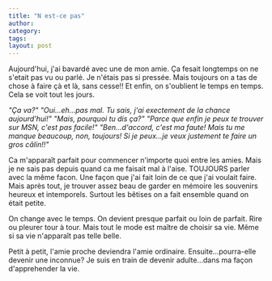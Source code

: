 ```yaml
---
title: "N est-ce pas"
author:
category: 
tags: 
layout: post
---
```

Aujourd'hui, j'ai bavardé avec une de mon amie. Ça fesait longtemps on ne s'etait pas vu ou parlé. Je n'étais pas si pressée. Mais toujours on a tas de chose à faire çà et là, sans cesse!! Et enfin, on s'oublient le temps en temps. Cela se voit tout les jours.

<em>"Ça va?"
"Oui…eh…pas mal. Tu sais, j'ai exectement de la chance aujourd'hui!"
"Mais, pourquoi tu dis ça?"
"Parce que enfin je peux te trouver sur MSN, c'est pas facile!"
"Ben…d'accord, c'est ma faute! Mais tu me manque beaucoup, non, toujours! Si je peux…je veux justement te faire un gros câlin!!"</em>

Ca m'apparaît parfait pour commencer n'importe quoi entre les amies. Mais je ne sais pas depuis quand ca me faisait mal à l'aise. TOUJOURS parler avec la même facon. Une façon que j'ai fait loin de ce que j'ai voulait faire. Mais après tout, je trouver assez beau de garder en mémoire les souvenirs heureux et intemporels. Surtout les bêtises on a fait ensemble quand on était petite. 

On change avec le temps. On devient presque parfait ou loin de parfait. Rire ou pleurer tour à tour. Mais tout le mode est maître de choisir sa vie. Même si sa vie n'apparaît pas telle belle.

Petit à petit, l'amie proche deviendra l'amie ordinaire. Ensuite…pourra-elle devenir une inconnue? Je suis en train de devenir adulte…dans ma façon d'apprehender la vie. 

